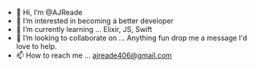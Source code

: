 - 👋 Hi, I’m @AJReade
- 👀 I’m interested in becoming a better developer
- 🌱 I’m currently learning ... Elixir, JS, Swift
- 💞️ I’m looking to collaborate on ... Anything fun drop me a message I'd love to help.
- 📫 How to reach me ... ajreade406@gmail.com

<!---
AJReade/AJReade is a ✨ special ✨ repository because its `README.md` (this file) appears on your GitHub profile.
You can click the Preview link to take a look at your changes.
--->
